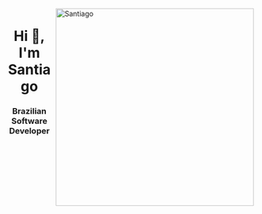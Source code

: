 <br><img src="https://raw.githubusercontent.com/MicaelliMedeiros/micaellimedeiros/master/image/computer-illustration.png" min-width="400px" max-width="400px" width="400px" align="right" alt="Santiago">
<h1 align="center">Hi 👋, I'm Santiago</h1>
<h3 align="center">Brazilian Software Developer</h3>

